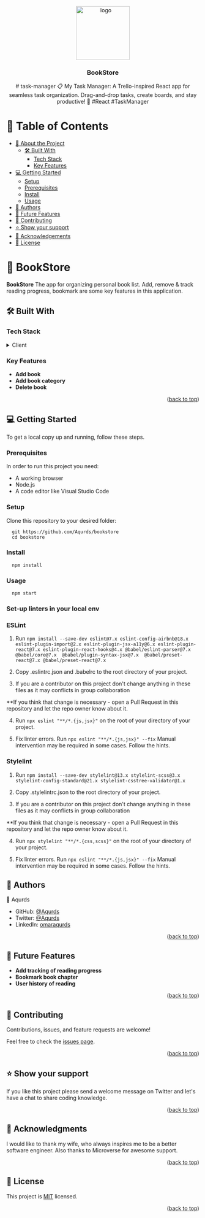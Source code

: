 <a name="readme-top"></a>
<div align="center">
  <!-- You are encouraged to replace this logo with your own! Otherwise you can also remove it. -->
  <img src="./src/assets/logo.png" alt="logo" width="140"  height="auto" />
  <br/>

  <h3><b>BookStore</b></h3>
  # task-manager
📋 My Task Manager: A Trello-inspired React app for seamless task organization. Drag-and-drop tasks, create boards, and stay productive! 🚀 #React #TaskManager

</div>

<!-- TABLE OF CONTENTS -->

# 📗 Table of Contents

- [📖 About the Project](#about-project)
  - [🛠 Built With](#built-with)
    - [Tech Stack](#tech-stack)
    - [Key Features](#key-features)
  <!-- - [🚀 Live Demo](#live-demo) -->
- [💻 Getting Started](#getting-started)
  - [Setup](#setup)
  - [Prerequisites](#prerequisites)
  - [Install](#install)
  - [Usage](#usage)
- [👥 Authors](#authors)
- [🔭 Future Features](#future-features)
- [🤝 Contributing](#contributing)
- [⭐️ Show your support](#support)
- [🙏 Acknowledgements](#acknowledgements)
- [📝 License](#license)

<!-- PROJECT DESCRIPTION -->

# 📖 BookStore <a name="about-project"></a>


**BookStore** The app for organizing personal book list. Add, remove & track reading progress, bookmark are some key features in this application.

## 🛠 Built With <a name="built-with"></a>

### Tech Stack <a name="tech-stack"></a>


<details>
  <summary>Client</summary>
  <ul>
    <li>HTML</li>
    <li>CSS</li>
    <li>Javascript</li>
    <li>React</li>
  </ul>
</details>


<!-- Features -->

### Key Features <a name="key-features"></a>


- **Add book**
- **Add book category**
- **Delete book**

<p align="right">(<a href="#readme-top">back to top</a>)</p>


<!-- ## 🚀 Live Demo <a name="live-demo"></a>

- [Live Demo Link](https://aqurds.github.io/mv-bl/)

<p align="right">(<a href="#readme-top">back to top</a>)</p> -->


<!-- GETTING STARTED -->

## 💻 Getting Started <a name="getting-started"></a>

To get a local copy up and running, follow these steps.

### Prerequisites

In order to run this project you need:

<!--
Example command:

```sh
 gem install rails
```
 -->
 <ul>
    <li>A working browser</li>
    <li>Node.js</li>
    <li>A code editor like Visual Studio Code</li>
  </ul>

### Setup

Clone this repository to your desired folder:


```
  git https://github.com/Aqurds/bookstore
  cd bookstore
```

### Install

```
  npm install
```

### Usage

```
  npm start
```

### Set-up linters in your local env

### ESLint
1. Run
```npm install --save-dev eslint@7.x eslint-config-airbnb@18.x eslint-plugin-import@2.x eslint-plugin-jsx-a11y@6.x eslint-plugin-react@7.x eslint-plugin-react-hooks@4.x @babel/eslint-parser@7.x @babel/core@7.x  @babel/plugin-syntax-jsx@7.x  @babel/preset-react@7.x @babel/preset-react@7.x```

2. Copy .eslintrc.json and .babelrc to the root directory of your project.

3. If you are a contributor on this project don't change anything in these files as it may conflicts in group collaboration

**If you think that change is necessary - open a Pull Request in this repository and let the repo owner know about it.

4. Run 
```npx eslint "**/*.{js,jsx}"``` 
on the root of your directory of your project.

5. Fix linter errors. Run 
```npx eslint "**/*.{js,jsx}" --fix```
Manual intervention may be required in some cases. Follow the hints.


### Stylelint
1. Run
```npm install --save-dev stylelint@13.x stylelint-scss@3.x stylelint-config-standard@21.x stylelint-csstree-validator@1.x```

2. Copy .stylelintrc.json to the root directory of your project.

3. If you are a contributor on this project don't change anything in these files as it may conflicts in group collaboration

**If you think that change is necessary - open a Pull Request in this repository and let the repo owner know about it.

4. Run ```npx stylelint "**/*.{css,scss}"``` 
on the root of your directory of your project.

5. Fix linter errors. Run ```npx eslint "**/*.{js,jsx}" --fix```
Manual intervention may be required in some cases. Follow the hints.



<!-- AUTHORS -->

## 👤 Authors <a name="authors"></a>
👤 Aqurds
- GitHub: [@Aqurds](https://github.com/Aqurds)
- Twitter: [@Aqurds](https://twitter.com/Aqurds)
- LinkedIn: [omaraqurds](https://linkedin.com/in/omaraqurds)


<p align="right">(<a href="#readme-top">back to top</a>)</p>

<!-- FUTURE FEATURES -->

## 🔭 Future Features <a name="future-features"></a>

- **Add tracking of reading progress**
- **Bookmark book chapter**
- **User history of reading**

<p align="right">(<a href="#readme-top">back to top</a>)</p>

<!-- CONTRIBUTING -->

## 🤝 Contributing <a name="contributing"></a>

Contributions, issues, and feature requests are welcome!

Feel free to check the [issues page](https://github.com/Aqurds/bookstore/issues).

<p align="right">(<a href="#readme-top">back to top</a>)</p>

<!-- SUPPORT -->

## ⭐️ Show your support <a name="support"></a>

If you like this project please send a welcome message on Twitter and let's have a chat to share coding knowledge.

<p align="right">(<a href="#readme-top">back to top</a>)</p>

<!-- ACKNOWLEDGEMENTS -->

## 🙏 Acknowledgments <a name="acknowledgements"></a>

I would like to thank my wife, who always inspires me to be a better software engineer. Also thanks to Microverse for awesome support.

<p align="right">(<a href="#readme-top">back to top</a>)</p>

<!-- LICENSE -->

## 📝 License <a name="license"></a>

This project is [MIT](./LICENSE) licensed.

<p align="right">(<a href="#readme-top">back to top</a>)</p>